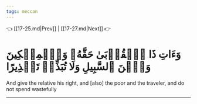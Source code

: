 ```yaml
---
tags: meccan
---
```


👈 [[17-25.md|Prev]] | [[17-27.md|Next]] 👉

# وَءَاتِ ذَا ٱلۡقُرۡبَىٰ حَقَّهُۥ وَٱلۡمِسۡكِينَ وَٱبۡنَ ٱلسَّبِيلِ وَلَا تُبَذِّرۡ تَبۡذِيرًا

And give the relative his right, and [also] the poor and the traveler, and do not spend wastefully

---

